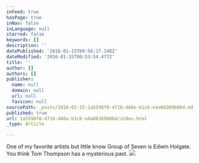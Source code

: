 ```yaml
---
inFeed: true
hasPage: true
inNav: false
inLanguage: null
starred: false
keywords: []
description: ''
datePublished: '2016-01-15T00:56:17.148Z'
dateModified: '2016-01-15T00:53:54.477Z'
title: ''
author: []
authors: []
publisher:
  name: null
  domain: null
  url: null
  favicon: null
sourcePath: _posts/2016-01-15-1a5598f0-4716-466e-b1c6-e4a08369b06d.md
published: true
url: 1a5598f0-4716-466e-b1c6-e4a08369b06d/index.html
_type: Article

---
```

One of my favorite artists but little know Group of Seven is Edwin Holgate.  You think Tom Thompson has a mysterious past.  ![](https://the-grid-user-content.s3-us-west-2.amazonaws.com/82800fad-41fc-4d93-a9c1-347128453a7e.jpg)